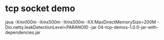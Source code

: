 # tcp socket demo

java -Xmn100m -Xmx500m -Xms500m -XX:MaxDirectMemorySize=200M -Dio.netty.leakDetectionLevel=PARANOID -jar 04-tcp-demos-1.0.0-jar-with-dependencies.jar
